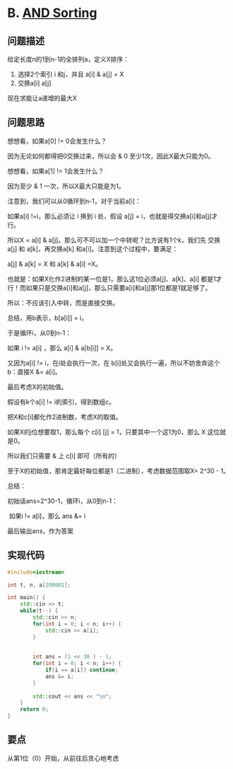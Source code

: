 # B. [AND Sorting](https://codeforces.com/problemset/problem/1682/B)

## 问题描述

给定长度n的1到n-1的全排列a，定义X排序：

1. 选择2个索引 i 和j，并且 a[i] & a[j] = X
2. 交换a[i] a[j]



现在求能让a递增的最大X



## 问题思路

想想看，如果a[0] != 0会发生什么？

因为无论如何都得把0交换过来，所以会 & 0 至少1次，因此X最大只能为0。



想想看，如果a[1] != 1会发生什么？

因为至少 & 1 一次，所以X最大只能是为1。



注意到，我们可以从0循环到n-1，对于当前a[i]：

如果a[i] !=i，那么必须让 i 换到 i 处，假设 a[j] = i，也就是得交换a[i]和a[j]才行。



所以X = a[i] & a[j]。那么可不可以加一个中转呢？比方说有1个k，我们先 交换a[j] 和 a[k]，再交换a[k] 和a[i]。注意到这个过程中，要满足：

a[j] & a[k] = X 和 a[k] & a[i] =X。



也就是：如果X化作2进制的某一位是1，那么这1位必须a[j]、a[k]、a[i] 都是1才行！而如果只是交换a[i]和a[j]，那么只需要a[i]和a[j]那1位都是1就足够了。

所以：不应该引入中转，而是直接交换。



总结，用b表示，b[a[i]] = i，

于是循环i，从0到n-1：

如果 i != a[i] ，那么 a[i] & a[b[i]] = X。



又因为a[i] != i，在i处会执行一次，在 b[i]处又会执行一遍，所以不妨舍弃这个b：直接X &= a[i]。



最后考虑X的初始值。

假设有k个a[i] != i的索引，得到数组c。



把X和c[i]都化作2进制数，考虑X的取值。



如果X的j位想要取1，那么每个 c[i] [j] = 1，只要其中一个这1为0，那么 X 这位就是0。

所以我们只需要 & 上 c[i] 即可（所有的）



至于X的初始值，那肯定最好每位都是1（二进制），考虑数据范围取X= 2^30 - 1。



总结：

初始话ans=2^30-1，循环i，从0到n-1：

​	如果i != a[i]，那么 ans &= i

最后输出ans，作为答案



## 实现代码

```c++
#include<iostream>

int t, n, a[200001]; 

int main() {
	std::cin >> t;
	while(t--) {
		std::cin >> n;
		for(int i = 0; i < n; i++) {
			std::cin >> a[i];
		}
		
		
		int ans = (1 << 30 ) - 1;
		for(int i = 0; i < n; i++) {
			if(i == a[i]) continue;
			ans &= i;
		}
		
		std::cout << ans << "\n";
	}
	return 0;
}
```



## 要点

从第1位（0）开始，从前往后贪心地考虑